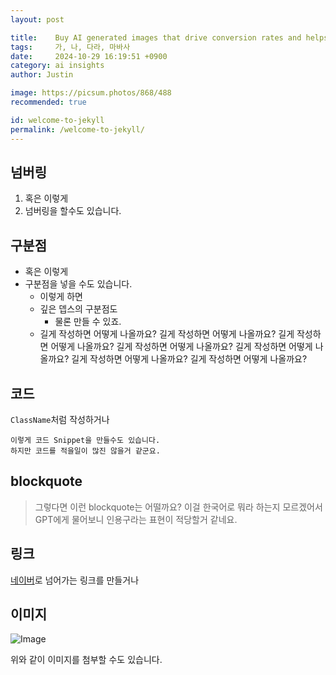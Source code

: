 ```yaml
---
layout: post

title:    Buy AI generated images that drive conversion rates and helps your business
tags:     가, 나, 다라, 마바사
date:     2024-10-29 16:19:51 +0900
category: ai insights
author: Justin

image: https://picsum.photos/868/488
recommended: true

id: welcome-to-jekyll
permalink: /welcome-to-jekyll/
---
```


## 넘버링

1. 혹은 이렇게
1. 넘버링을 할수도 있습니다.

## 구분점

- 혹은 이렇게
- 구분점을 넣을 수도 있습니다.
  - 이렇게 하면
  - 깊은 뎁스의 구분점도
    - 물론 만들 수 있죠.
  - 길게 작성하면 어떻게 나올까요? 길게 작성하면 어떻게 나올까요? 길게 작성하면 어떻게 나올까요? 길게 작성하면 어떻게 나올까요? 길게 작성하면 어떻게 나올까요? 길게 작성하면 어떻게 나올까요? 길게 작성하면 어떻게 나올까요? 

## 코드

`ClassName`처럼 작성하거나

```
이렇게 코드 Snippet을 만들수도 있습니다.
하지만 코드를 적을일이 많진 않을거 같군요.
```

## blockquote

> 그렇다면 이런 blockquote는 어떨까요? 이걸 한국어로 뭐라 하는지 모르겠어서 GPT에게 물어보니 인용구라는 표현이 적당할거 같네요. 

## 링크

[네이버](https://naver.com)로 넘어가는 링크를 만들거나

## 이미지

![Image](https://picsum.photos/600/200)

위와 같이 이미지를 첨부할 수도 있습니다.